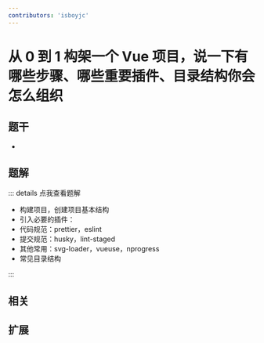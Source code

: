 ```yaml
---
contributors: 'isboyjc'
---
```


# 从 0 到 1 构架一个 Vue 项目，说一下有哪些步骤、哪些重要插件、目录结构你会怎么组织


## 题干

- 



## 题解

::: details 点我查看题解

- 构建项目，创建项目基本结构
- 引入必要的插件：
- 代码规范：prettier，eslint
- 提交规范：husky，lint-staged
- 其他常用：svg-loader，vueuse，nprogress
- 常见目录结构

:::



## 相关



## 扩展
